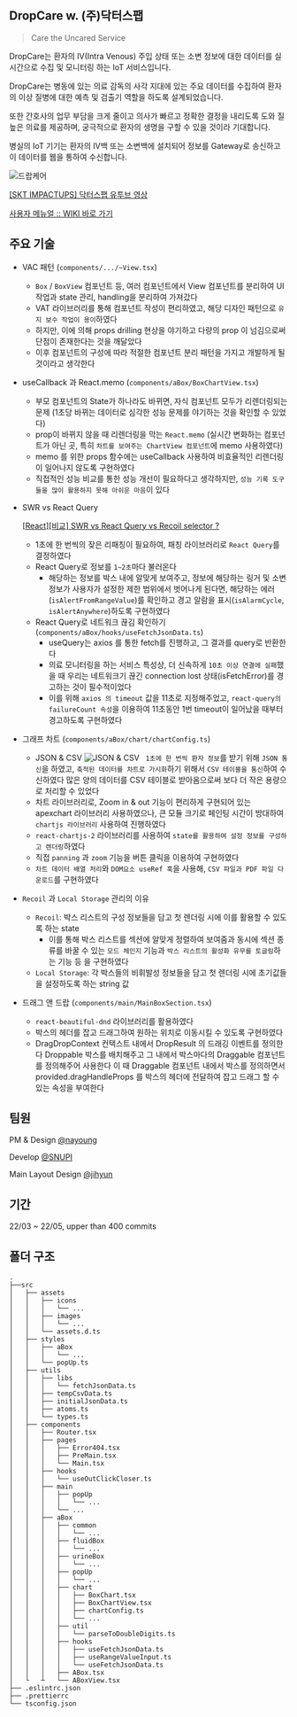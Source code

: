 ## DropCare w. (주)닥터스팹

> Care the Uncared Service

DropCare는 환자의 IV(Intra Venous) 주입 상태 또는 소변 정보에 대한 데이터를 실시간으로 수집 및 모니터링 하는 IoT 서비스입니다.

DropCare는 병동에 있는 의료 감독의 사각 지대에 있는 주요 데이터를 수집하여 환자의 이상 질병에 대한 예측 및 검출기 역할을 하도록 설계되었습니다.

또한 간호사의 업무 부담을 크게 줄이고 의사가 빠르고 정확한 결정을 내리도록 도와 질 높은 의료를 제공하며, 궁극적으로 환자의 생명을 구할 수 있을 것이라 기대합니다.

병실의 IoT 기기는 환자의 IV백 또는 소변백에 설치되어 정보를 Gateway로 송신하고 이 데이터를 웹을 통하여 수신합니다.

![드랍케어 ](https://user-images.githubusercontent.com/47105088/169686799-8d68ab6a-a8da-4daa-a90a-fa66aa607f33.png)

[[SKT IMPACTUPS] 닥터스팹 유투브 영상](https://www.youtube.com/watch?v=vlxZO1mdXaI)

[사용자 메뉴얼 :: WIKI 바로 가기](https://github.com/joohaem/DropCareREADME/wiki/DropCare-%EC%82%AC%EC%9A%A9-%EC%84%A4%EB%AA%85%EC%84%9C)

## 주요 기술

- VAC 패턴 (`components/.../~View.tsx`)
    - `Box` / `BoxView` 컴포넌트 등, 여러 컴포넌트에서 View 컴포넌트를 분리하여 UI 작업과 state 관리, handling을 분리하여 가져갔다
    - VAT 라이브러리를 통해 컴포넌트 작성이 편리하였고, 해당 디자인 패턴으로 `유지 보수 작업이 용이`하였다
    - 하지만, 이에 의해 props drilling 현상을 야기하고 다량의 prop 이 넘김으로써 단점이 존재한다는 것을 깨달았다
    - 이후 컴포넌트의 구성에 따라 적절한 컴포넌트 분리 패턴을 가지고 개발하게 될 것이라고 생각한다

- useCallback 과 React.memo (`components/aBox/BoxChartView.tsx`)
    - 부모 컴포넌트의 State가 하나라도 바뀌면, 자식 컴포넌트 모두가 리렌더링되는 문제 (1초당 바뀌는 데이터로 심각한 성능 문제를 야기하는 것을 확인할 수 있었다)
    - prop이 바뀌지 않을 때 리렌더링을 막는 `React.memo` (실시간 변화하는 컴포넌트가 아닌 곳, 특히 `차트를 보여주는 ChartView 컴포넌트`에 memo 사용하였다)
    - memo 를 위한 props 함수에는 useCallback 사용하여 비효율적인 리렌더링이 일어나지 않도록 구현하였다
    - 직접적인 성능 비교를 통한 성능 개선이 필요하다고 생각하지만, `성능 기록 도구들을 많이 활용하지 못해 아쉬운 마음`이 있다

- SWR vs React Query
    
    [[React][비교] SWR vs React Query vs Recoil selector ?](https://snupi.tistory.com/194)
    
    - 1초에 한 번씩의 잦은 리패칭이 필요하여, 패칭 라이브러리로 `React Query`를 결정하였다
    - React Query로 정보를 `1~2초`마다 불러온다
        - 해당하는 정보를 박스 내에 알맞게 보여주고,
        정보에 해당하는 링거 및 소변 정보가 사용자가 설정한 제한 범위에서 벗어나게 된다면, 해당하는 에러(`isAlertFromRangeValue`)를 확인하고 경고 알람을 표시(`isAlarmCycle`, `isAlertAnywhere`)하도록 구현하였다
    - React Query로 네트워크 끊김 확인하기 (`components/aBox/hooks/useFetchJsonData.ts`)
        - useQuery는 axios 를 통한 fetch를 진행하고, 그 결과를 query로 반환한다
        - 의료 모니터링을 하는 서비스 특성상, 더 신속하게 `10초 이상 연결에 실패`했을 때 우리는 네트워크기 끊긴 connection lost 상태(isFetchError)를 경고하는 것이 필수적이었다
        - 이를 위해 `axios 의 timeout` 값을 11초로 지정해주었고, `react-query의 failureCount 속성`을 이용하여 11초동안 1번 timeout이 일어났을 때부터 경고하도록 구현하였다

- 그래프 차트 (`components/aBox/chart/chartConfig.ts`)
    - JSON & CSV
        ![JSON & CSV](https://user-images.githubusercontent.com/47105088/169864066-9d13d284-4524-4b1b-b577-2dfe899ff50c.png)
       ` 1초에 한 번씩 환자 정보`를 받기 위해 `JSON 통신`을 하였고,
        `축적된 데이터를 차트로 가시화`하기 위해서 `CSV 테이블을 통신`하여 수신하였다
        많은 양의 데이터를 CSV 테이블로 받아옴으로써 보다 더 작은 용량으로 처리할 수 있었다
    - 차트 라이브러리로, Zoom in & out 기능이 편리하게 구현되어 있는 apexchart 라이브러리 사용하였으나, 
      큰 모듈 크기로 페인팅 시간이 방대하여 `chartjs 라이브러리` 사용하여 진행하였다
    - `react-chartjs-2` 라이브러리를 사용하여 `state를 활용하여 설정 정보를 구성하고 렌더링`하였다
    - 직접 `panning` 과 `zoom` 기능을 버튼 클릭을 이용하여 구현하였다
    - `차트 데이터 배열 처리`와 `DOM요소 useRef 훅`을 사용해, `CSV 파일과 PDF 파일 다운로드`를 구현하였다

- `Recoil` 과 `Local Storage` 관리의 이유
    - `Recoil`: 박스 리스트의 구성 정보들을 담고 첫 렌더링 시에 이를 활용할 수 있도록 하는 state
        - 이를 통해
        박스 리스트를 섹션에 알맞게 정렬하여 보여줌과 동시에
        섹션 종류를 바꿀 수 있는 `모드 체인지` 기능과
        `박스 리스트의 활성화 유무를 토글링`하는 기능
        등 을 구현하였다
    - `Local Storage`: 각 박스들의 비휘발성 정보들을 담고 첫 렌더링 시에 초기값들을 설정하도록 하는 string 값

- 드래그 앤 드랍 (`components/main/MainBoxSection.tsx`)
    - `react-beautiful-dnd` 라이브러리를 활용하였다
    - 박스의 헤더를 잡고 드래그하여 원하는 위치로 이동시킬 수 있도록 구현하였다
    - DragDropContext 컨택스트 내에서 DropResult 의 드래깅 이벤트를 정의한다
Droppable 박스를 배치해주고 그 내에서 박스마다의 Draggable 컴포넌트를 정의해주어 사용한다
이 때 Draggable 컴포넌트 내에서 박스를 정의하면서 provided.dragHandleProps 를 박스의 헤더에 전달하여 잡고 드래그 할 수 있는 속성을 부여한다

## 팀원

PM & Design [@nayoung](https://www.linkedin.com/in/na-young/)

Develop [@SNUPI](https://github.com/joohaem)

Main Layout Design [@jihyun](https://www.linkedin.com/in/jihyun-lee-ba5900215/)

## 기간

22/03 ~ 22/05, upper than 400 commits

## 폴더 구조

```
.
├──src
│   ├── assets
│   │   ├── icons
│   │   │   └── ...
│   │   ├── images
│   │   │   └── ...
│   │   └── assets.d.ts
│   ├── styles
│   │   ├── aBox
│   │   │   └── ...
│   │   └── popUp.ts
│   ├── utils
│   │   ├── libs
│   │   │   └── fetchJsonData.ts
│   │   ├── tempCsvData.ts
│   │   ├── initialJsonData.ts
│   │   ├── atoms.ts
│   │   └── types.ts
│   ├── components
│   │   ├── Router.tsx
│   │   ├── pages
│   │   │   ├── Error404.tsx
│   │   │   ├── PreMain.tsx
│   │   │   └── Main.tsx
│   │   ├── hooks
│   │   │   └── useOutClickCloser.ts
│   │   ├── main
│   │   │   ├── popUp
│   │   │   │   └── ...
│   │   │   └── ...
│   │   ├── aBox
│   │   │   ├── common
│   │   │   │   └── ...
│   │   │   ├── fluidBox
│   │   │   │   └── ...
│   │   │   ├── urineBox
│   │   │   │   └── ...
│   │   │   ├── popUp
│   │   │   │   └── ...
│   │   │   ├── chart
│   │   │   │   ├── BoxChart.tsx
│   │   │   │   ├── BoxChartView.tsx
│   │   │   │   ├── chartConfig.ts
│   │   │   │   └── ...
│   │   │   ├── util
│   │   │   │   └── parseToDoubleDigits.ts
│   │   │   ├── hooks
│   │   │   │   ├── useFetchJsonData.ts
│   │   │   │   ├── useRangeValueInput.ts
│   │   │   │   └── useFetchJsonData.ts
│   │   │   ├── ABox.tsx
│   └   ┴   └── ABoxView.tsx
├── .eslintrc.json
├── .prettierrc
└── tsconfig.json
```
